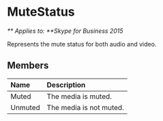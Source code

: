 
# MuteStatus


_** Applies to: **Skype for Business 2015_

Represents the mute status for both audio and video.
            
## Members



|**Name**|**Description**|
|:-----|:-----|
|Muted|The media is muted.|
|Unmuted|The media is not muted.|
